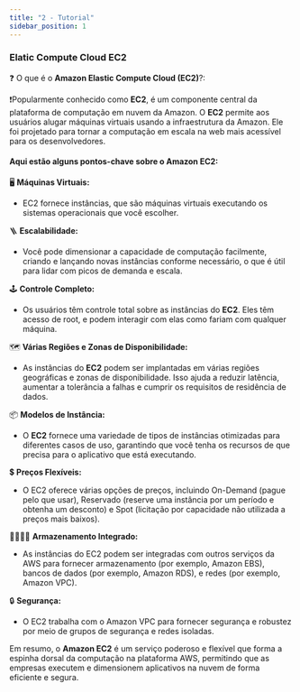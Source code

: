 ```yaml
---
title: "2 - Tutorial"
sidebar_position: 1
---
```


### Elatic Compute Cloud EC2 

❓ O que é o **Amazon Elastic Compute Cloud (EC2)**?:

❗Popularmente conhecido como **EC2**, é um componente central da plataforma de computação em nuvem da Amazon. O **EC2** permite aos usuários alugar máquinas virtuais usando a infraestrutura da Amazon. Ele foi projetado para tornar a computação em escala na web mais acessível para os desenvolvedores. 

#### Aqui estão alguns pontos-chave sobre o Amazon EC2: 

🖥️ **Máquinas Virtuais:** 
- EC2 fornece instâncias, que são máquinas virtuais executando os sistemas operacionais que você escolher. 

🪜 **Escalabilidade:** 
- Você pode dimensionar a capacidade de computação facilmente, criando e lançando novas instâncias conforme necessário, o que é útil para lidar com picos de demanda e escala. 

🕹️ **Controle Completo:** 
- Os usuários têm controle total sobre as instâncias do **EC2**. Eles têm acesso de root, e podem interagir com elas como fariam com qualquer máquina. 

🗺️ **Várias Regiões e Zonas de Disponibilidade:** 
- As instâncias do **EC2** podem ser implantadas em várias regiões geográficas e zonas de disponibilidade. Isso ajuda a reduzir latência, aumentar a tolerância a falhas e cumprir os requisitos de residência de dados. 

📦 **Modelos de Instância:**
- O **EC2** fornece uma variedade de tipos de instâncias otimizadas para diferentes casos de uso, garantindo que você tenha os recursos de que precisa para o aplicativo que está executando. 

💲 **Preços Flexíveis:** 
- O EC2 oferece várias opções de preços, incluindo On-Demand (pague pelo que usar), Reservado (reserve uma instância por um período e obtenha um desconto) e Spot (licitação por capacidade não utilizada a preços mais baixos). 

🫱🏿‍🫲🏿 **Armazenamento Integrado:** 
- As instâncias do EC2 podem ser integradas com outros serviços da AWS para fornecer armazenamento (por exemplo, Amazon EBS), bancos de dados (por exemplo, Amazon RDS), e redes (por exemplo, Amazon VPC). 

🔒 **Segurança:** 
- O EC2 trabalha com o Amazon VPC para fornecer segurança e robustez por meio de grupos de segurança e redes isoladas. 

Em resumo, o **Amazon EC2** é um serviço poderoso e flexível que forma a espinha dorsal da computação na plataforma AWS, permitindo que as empresas executem e dimensionem aplicativos na nuvem de forma eficiente e segura. 